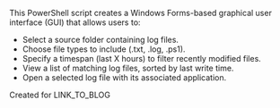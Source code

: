 This PowerShell script creates a Windows Forms-based graphical user interface (GUI) that allows users to:
- Select a source folder containing log files.
- Choose file types to include (.txt, .log, .ps1).
- Specify a timespan (last X hours) to filter recently modified files.
- View a list of matching log files, sorted by last write time.
- Open a selected log file with its associated application.

Created for LINK_TO_BLOG
